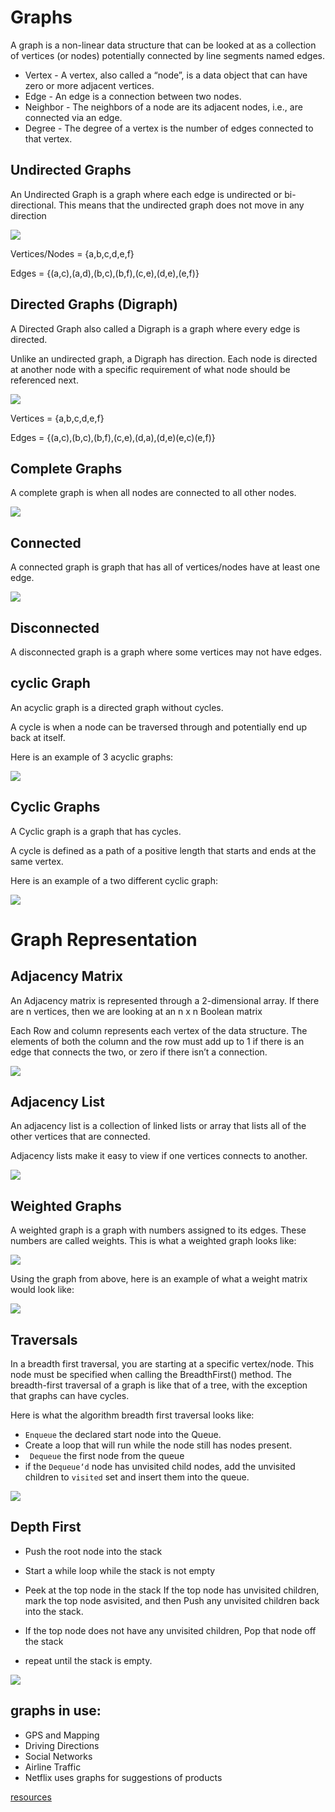 # Graphs

A graph is a non-linear data structure that can be looked at as a collection of vertices (or nodes) potentially connected by line segments named edges.


+ Vertex - A vertex, also called a “node”, is a data object that can have zero or more adjacent vertices.
+ Edge - An edge is a connection between two nodes.
+ Neighbor - The neighbors of a node are its adjacent nodes, i.e., are connected via an edge.
+ Degree - The degree of a vertex is the number of edges connected to that vertex.




## Undirected Graphs

An Undirected Graph is a graph where each edge is undirected or bi-directional. This means that the undirected graph does not move in any direction


![](https://codefellows.github.io/common_curriculum/data_structures_and_algorithms/Code_401/class-35/resources/assets/UndirectedGraph.PNG)

Vertices/Nodes = {a,b,c,d,e,f}

Edges = {(a,c),(a,d),(b,c),(b,f),(c,e),(d,e),(e,f)}




## Directed Graphs (Digraph)

A Directed Graph also called a Digraph is a graph where every edge is directed.

Unlike an undirected graph, a Digraph has direction. Each node is directed at another node with a specific requirement of what node should be referenced next.




![](https://codefellows.github.io/common_curriculum/data_structures_and_algorithms/Code_401/class-35/resources/assets/DirectedGraph.PNG)


Vertices = {a,b,c,d,e,f}

Edges = {(a,c),(b,c),(b,f),(c,e),(d,a),(d,e)(e,c)(e,f)}



## Complete Graphs

A complete graph is when all nodes are connected to all other nodes.

![](https://codefellows.github.io/common_curriculum/data_structures_and_algorithms/Code_401/class-35/resources/assets/CompleteGraph.PNG)


## Connected

A connected graph is graph that has all of vertices/nodes have at least one edge.


![](https://codefellows.github.io/common_curriculum/data_structures_and_algorithms/Code_401/class-35/resources/assets/ConnectedGraph.PNG)



## Disconnected

A disconnected graph is a graph where some vertices may not have edges.




## cyclic Graph
An acyclic graph is a directed graph without cycles.

A cycle is when a node can be traversed through and potentially end up back at itself.

Here is an example of 3 acyclic graphs:


![](https://codefellows.github.io/common_curriculum/data_structures_and_algorithms/Code_401/class-35/resources/assets/threeAcyclic.png)


## Cyclic Graphs
A Cyclic graph is a graph that has cycles.

A cycle is defined as a path of a positive length that starts and ends at the same vertex.

Here is an example of a two different cyclic graph:


![](https://codefellows.github.io/common_curriculum/data_structures_and_algorithms/Code_401/class-35/resources/assets/cyclic.PNG)


# Graph Representation

## Adjacency Matrix
An Adjacency matrix is represented through a 2-dimensional array. If there are n vertices, then we are looking at an n x n Boolean matrix

Each Row and column represents each vertex of the data structure. The elements of both the column and the row must add up to 1 if there is an edge that connects the two, or zero if there isn’t a connection.

![](https://codefellows.github.io/common_curriculum/data_structures_and_algorithms/Code_401/class-35/resources/assets/AdjMatrix.PNG)




## Adjacency List


An adjacency list is a collection of linked lists or array that lists all of the other vertices that are connected.

Adjacency lists make it easy to view if one vertices connects to another.

![](https://codefellows.github.io/common_curriculum/data_structures_and_algorithms/Code_401/class-35/resources/assets/AdjList.PNG)



## Weighted Graphs

A weighted graph is a graph with numbers assigned to its edges. These numbers are called weights. This is what a weighted graph looks like:

![](https://codefellows.github.io/common_curriculum/data_structures_and_algorithms/Code_401/class-35/resources/assets/weightGraph.PNG)

Using the graph from above, here is an example of what a weight matrix would look like:

![](https://codefellows.github.io/common_curriculum/data_structures_and_algorithms/Code_401/class-35/resources/assets/weightMatrix.PNG)



## Traversals


In a breadth first traversal, you are starting at a specific vertex/node. This node must be specified when calling the BreadthFirst() method. The breadth-first traversal of a graph is like that of a tree, with the exception that graphs can have cycles.


Here is what the algorithm breadth first traversal looks like:


+ `Enqueue` the declared start node into the Queue.
 + Create a loop that will run while the node still has nodes present.
+ ` Dequeue` the first node from the queue
+ if the `Dequeue‘d` node has unvisited child nodes, add the unvisited children to `visited` set and insert them into the queue.

![](https://codefellows.github.io/common_curriculum/data_structures_and_algorithms/Code_401/class-35/resources/assets/BreadthFirst.PNG)



## Depth First


+ Push the root node into the stack
+ Start a while loop while the stack is not empty
+ Peek at the top node in the stack
If the top node has unvisited children, mark the top node asvisited, and then Push any unvisited children back into the stack.

+ If the top node does not have any unvisited children, Pop that node off the stack
+ repeat until the stack is empty.

![](https://codefellows.github.io/common_curriculum/data_structures_and_algorithms/Code_401/class-35/resources/assets/depthTrav5.PNG)


## graphs in use:

+ GPS and Mapping
+ Driving Directions
+ Social Networks
+ Airline Traffic
+ Netflix uses graphs for suggestions of products



[resources](https://codefellows.github.io/common_curriculum/data_structures_and_algorithms/Code_401/class-35/resources/graphs.html)
